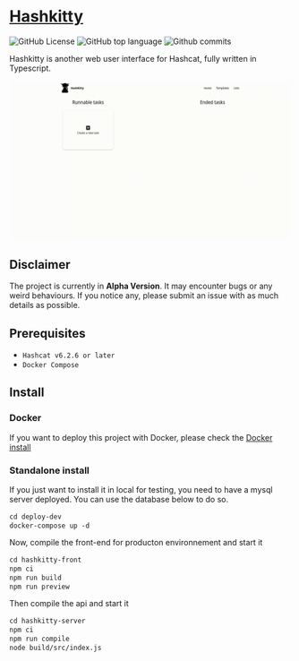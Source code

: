 # [Hashkitty](https://github.com/ScriptSathi/HashKitty)

![GitHub License](https://img.shields.io/github/license/ScriptSathi/HashKitty?style=flat-square)
![GitHub top language](https://img.shields.io/github/languages/top/ScriptSathi/HashKitty?style=flat-square)
![Github commits](https://img.shields.io/github/commit-activity/m/ScriptSathi/HashKitty?style=flat-square)

Hashkitty is another web user interface for Hashcat, fully written in Typescript.

![Hashkitty demo](demo.gif)

## Disclaimer

The project is currently in **Alpha Version**. It may encounter bugs or any weird behaviours. If you notice any, please submit an issue with as much details as possible.

## Prerequisites

- `Hashcat v6.2.6 or later` 
- `Docker Compose`

## Install

### Docker

If you want to deploy this project with Docker, please check the [Docker install](DOCKER.md)

### Standalone install

If you just want to install it in local for testing, you need to have a mysql server deployed. You can use the database below to do so.

```
cd deploy-dev
docker-compose up -d
```

Now, compile the front-end for producton environnement and start it

```
cd hashkitty-front
npm ci
npm run build
npm run preview
```

Then compile the api and start it

```
cd hashkitty-server
npm ci
npm run compile
node build/src/index.js
```
